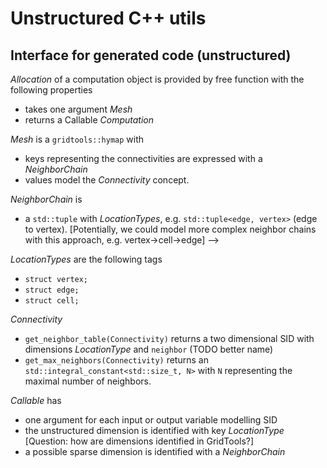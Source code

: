 # Unstructured C++ utils

## Interface for generated code (unstructured)

_Allocation_ of a computation object is provided by free function with the following properties

- takes one argument _Mesh_
- returns a Callable _Computation_

_Mesh_ is a `gridtools::hymap` with

- keys representing the connectivities are expressed with a _NeighborChain_
- values model the _Connectivity_ concept.

_NeighborChain_ is

<!-- - a _tuple-like_ (see GridTools) object with _LocationTypes_, e.g. `std::tuple<edge, vertex>` (edge to vertex). \[Potentially, we could model more complex neighbor chains with this approach, e.g. vertex->cell->edge\] -->
- a `std::tuple` with _LocationTypes_, e.g. `std::tuple<edge, vertex>` (edge to vertex). \[Potentially, we could model more complex neighbor chains with this approach, e.g. vertex->cell->edge\] -->

_LocationTypes_ are the following tags

- `struct vertex;`
- `struct edge;`
- `struct cell;`

_Connectivity_

- `get_neighbor_table(Connectivity)` returns a two dimensional SID with dimensions _LocationType_ and `neighbor` (TODO better name)
- `get_max_neighbors(Connectivity)` returns an `std::integral_constant<std::size_t, N>` with `N` representing the maximal number of neighbors.

_Callable_ has

- one argument for each input or output variable modelling SID
- the unstructured dimension is identified with key _LocationType_ \[Question: how are dimensions identified in GridTools?\]
- a possible sparse dimension is identified with a _NeighborChain_
